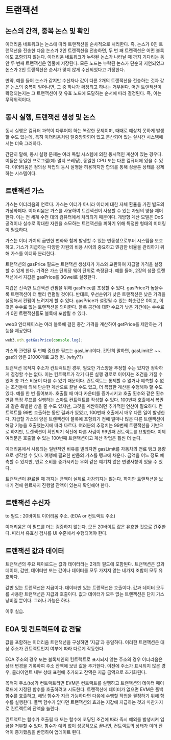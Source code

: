 # 트랜잭션

## 논스의 간격, 중복 논스 및 확인

이더리움 네트워크는 논스에 따라 트랜잭션을 순차적으로 처리한다. 즉, 논스가 0인 트랜잭션을 전송한 다음 논스가 2인 트랜잭션을 전송하면, 두 번 째 트랜잭션은 어떤 블록에도 포함되지 않는다. 이더리움 네트워크가 누락된 논스가 나타날 때 까지 기다리는 동안 두 번째 트랜잭션은 멤풀에 저장된다. 모든 노드는 누락된 논스가 단순히 지연되었고 논스가 2인 트랜잭션은 순서가 맞지 않게 수신되었다고 가정한다.

만약, 예를 들어 논스가 같지만 수신자나 값이 다른 2개의 트랜잭션을 전송하는 것과 같은 논스의 중복이 일어나면, 그 중 하나가 확정되고 하나는 거부된다. 어떤 트랜잭션이 확정되는지는 그 트랜잭션이 첫 유효 노드에 도달하는 순서에 따라 결정된다. 즉, 이는 무작위적이다.

## 동시 실행, 트랜잭션 생성 및 논스

동시 실행은 컴퓨터 과학이 다루어야 하는 복잡한 문제이며, 때때로 예상치 못하게 발생할 수도 있는데, 특히 이더리움처럼 탈중앙화되어 있고 분산되어 있는 실시간 시스템에서는 더욱 그러하다.

간단히 말해, 동시 실행 문제는 여러 독립 시스템에 의한 동시적인 계산이 있는 경우다. 이들은 동일한 프로그램(예: 멀티 쓰레딩), 동일한 CPU 또는 다른 컴퓨터에 있을 수 있다. 이더리움은 정의상 작업의 동시 실행을 허용하지만 합의를 통해 싱글톤 상태를 강제하는 시스템이다.

## 트랜잭션 가스

가스는 이더리움의 연료다. 가스는 이더가 아니라 이더에 대한 자체 환율을 가진 별도의 가상화폐다. 이더리움은 가스를 사용하여 트랜잭션이 사용할 수 있는 자원의 양을 제어한다. 이는 전 세계 수천 대의 컴퓨터에서 처리되기 때문이다. 개방형 계산 모델은 DoS 공격이나 실수로 막대한 자원을 소모하는 트랜잭션을 피하기 위해 특정한 형태의 미터링이 필요하다.

가스는 이더 가치의 급변한 변화와 함께 발생할 수 있는 변동성으로부터 시스템을 보호하고, 가스가 지급하는 다양한 자원의 비용 사이의 중요하고 민감한 비율을 관리하기 위해 가스를 이더와 분리한다.

트랜잭션의 gasPrice 필드는 트랜잭션 생성자가 가스와 교환하여 지급할 가격을 설정할 수 있게 한다. 가격은 가스 단위당 웨이 단위로 측정된다. 예를 들어, 2장의 샘플 트랜잭션에서 지갑은 gasPrice를 3Gwei로 설정한다.

지갑은 신속한 트랜잭션 컨펌을 위해 gasPrice를 조정할 수 있다. gasPrice가 높을수록 트랜잭션이 더 빨리 컨펌될 것이다. 반대로, 우선순위가 낮은 트랜잭션은 낮은 가격을 설정해서 컨펌이 느려지게 할 수 있다. gasPrice가 설정될 수 있는 최솟값은 0이고, 이것은 수수료 없는 트랜잭션을 의미한다. 블록 공간에 대한 수요가 낮은 기간에는 수수료가 0인 트랜잭션들도 블록에 포함될 수 있다.

web3 인터페이스는 여러 블록에 걸친 중간 가격을 계산하여 getPrice를 제안하는 기능을 제공한다.

``` javascript
web3.eth.getGasPrice(console.log);
```

가스와 관련된 두 번째 중요한 필드는 gasLimit이다. 간단히 말하면, gasLimit은 ~~.
gas의 양은 21000개로 고정 됨. (why??)

트랜잭션 목적지 주소가 컨트랙트인 경우, 필요한 가스양을 추정할 수는 있지만 정확하게 결정할 수는 없다. 이는 컨트랙트가 각기 다른 실행 경로로 이어지는 조건을 가질 수 있어 총 가스 비용이 다를 수 있기 때문이다. 컨트랙트는 통제할 수 없거나 예측할 수 없는 조건들에 의해 단순한 계산으로 끝날 수도 있고, 더 복잡한 계산을 수행해야 할 수도 있다. 예를 한 번 들어보자. 호출될 때 마다 카운터를 증가시키고 호출 횟수와 같은 횟수만큼 특정 루프를 실행하는 스마트 컨트랙트를 작성할 수 있다. 100번째 호출에서 복권과 같은 특별한 상을 줄 수도 있지만, 그것을 계싼하려면 추가적인 연산이 필요하다. 컨트랙트를 99번 호출하는 동안 결과가 있었고, 100번째 호출에서 매우 다른 일이 발생한다. 지급할 가스의 양은 트랜잭션이 블록에 포함되기 전에 얼마나 많은 다른 트랜잭션이 해당 기능을 호출했는지에 따라 다르다. 여러분의 추정치는 99번째 트랜잭션을 기반으로 하지만, 트랜잭션이 확인되기 직전에 다른 사람이 99번째 컨트랙트를 요청한다. 이제 여러분은 호출할 수 있는 100번째 트랜잭션이고 계산 작업은 훨씬 더 높다.

이더리움에서 사용되는 일반적인 비유를 빌리자면 gasLimit를 자동차의 연료 탱크 용량으로 생각할 수 있다. 여행에 필요한 만큼의 가스를 탱크에 채운다. 금액을 어느 정도 예측할 수 있지만, 연료 소비를 증가시키는 우회 같은 예기치 않은 변경사항이 있을 수 있다.

트랜잭션이 완료될 때 까지는 금액이 실제로 차감되지는 않는다. 하지만 트랜잭션을 보내기 전에 완료까지 진행할 잔액이 있는지 확인해야 한다.

## 트랜잭션 수신자

to 필드 : 20바이트 이더리움 주소. (EOA or 컨트랙트 주소)

이더리움은 이 필드를 더는 검증하지 않는다. 모든 20바이트 값은 유효한 것으로 간주한다. 따라서 유효성 검사를 UI 수준에서 수행되어야 한다.

## 트랜잭션 값과 데이터

트랜잭션의 주요 페이로드는 값과 데이터라는 2개의 필드에 포함된다. 트랜잭션은 값과 데이터, 값만, 데이터만 또는 값이나 데이터를 모두 가지지 않는 네가지 조합이 모두 유효하다.

값만 있는 트랜잭션은 지급이다. 데이터만 있는 트랜잭션은 호출이다. 값과 데이터 모두를 사용한 트랜잭션은 지급과 호출이다. 값과 데이터가 모두 없는 트랜잭션은 단지 가스 낭비일 뿐이다. 그러나 가능은 하다.

이후 실습.

## EOA 및 컨트랙트에 값 전달

값을 포함하는 이더리움 트랜잭션을 구성하면 '지급'과 동일하다. 이러한 트랜잭션은 대상 주소가 컨트랙트인지 여부에 따라 다르게 작동한다.

EOA 주소의 경우 또는 블록체인의 컨트랙트로 표시되지 않는 주소의 경우 이더리움은 상태 변경을 기록하여 주소 잔액에 보낸 값을 추가한다. 이전에 주소가 표시되지 않은 경우, 클라이언트 내부 상태 표현에 추가되고 잔액은 지급 금액으로 초기화된다.

목적지 주소(to)가 컨트랙트라면 EVM은 컨트랙트를 실행하고 트랜잭션의 데이터 페이로드에 지정된 함수를 호출하려고 시도한다. 트랜잭션에 데이터가 없으면 EVM은 폴백 함수를 호출하고, 해당 함수가 지급 가능하다면 다음에 수행할 작업을 결정하기 위해 함수를 실행한다. 폴백 함수가 없다면 트랜잭션의 효과는 지갑에 지급하는 것과 마찬가지로 컨트랙트의 잔액을 늘린다.

컨트랙트는 함수가 호출될 때 또는 함수에 코딩된 조건에 따라 즉시 예외를 발생시켜 입금을 거부할 수 있다. 함수가 예외 없이 성공적으로 끝나면, 컨트랙트의 상태가 이더 잔액이 증가했음을 반영하여 업데이트 된다.